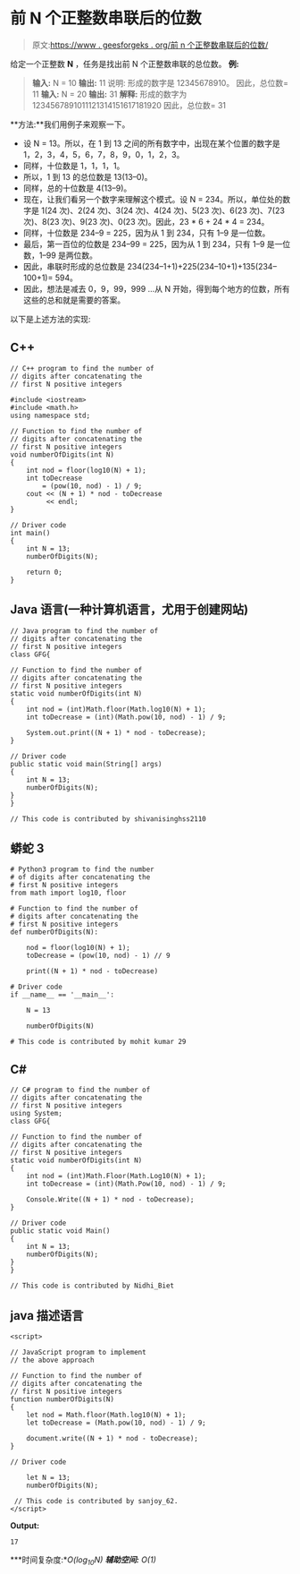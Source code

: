 # 前 N 个正整数串联后的位数

> 原文:[https://www . geesforgeks . org/前 n 个正整数串联后的位数/](https://www.geeksforgeeks.org/count-of-digits-after-concatenation-of-first-n-positive-integers/)

给定一个正整数 **N** ，任务是找出前 N 个正整数串联的总位数。
**例:**

> **输入:** N = 10
> **输出:** 11
> 说明:
> 形成的数字是 12345678910。
> 因此，总位数= 11
> **输入:** N = 20
> **输出:** 31
> **解释:**
> 形成的数字为 1234567891011121314151617181920
> 因此，总位数= 31

**方法:**我们用例子来观察一下。

*   设 N = 13。所以，在 1 到 13 之间的所有数字中，出现在某个位置的数字是 1，2，3，4，5，6，7，8，9，0，1，2，3。
*   同样，十位数是 1，1，1，1。
*   所以，1 到 13 的总位数是 13(13–0)。
*   同样，总的十位数是 4(13–9)。
*   现在，让我们看另一个数字来理解这个模式。设 N = 234。所以，单位处的数字是 1(24 次)、2(24 次)、3(24 次)、4(24 次)、5(23 次)、6(23 次)、7(23 次)、8(23 次)、9(23 次)、0(23 次)。因此，23 * 6 + 24 * 4 = 234。
*   同样，十位数是 234–9 = 225，因为从 1 到 234，只有 1–9 是一位数。
*   最后，第一百位的位数是 234–99 = 225，因为从 1 到 234，只有 1–9 是一位数，1–99 是两位数。
*   因此，串联时形成的总位数是 234(234–1+1)+225(234–10+1)+135(234–100+1)= 594。
*   因此，想法是减去 0，9，99，999 …从 N 开始，得到每个地方的位数，所有这些的总和就是需要的答案。

以下是上述方法的实现:

## C++

```
// C++ program to find the number of
// digits after concatenating the
// first N positive integers

#include <iostream>
#include <math.h>
using namespace std;

// Function to find the number of
// digits after concatenating the
// first N positive integers
void numberOfDigits(int N)
{
    int nod = floor(log10(N) + 1);
    int toDecrease
        = (pow(10, nod) - 1) / 9;
    cout << (N + 1) * nod - toDecrease
         << endl;
}

// Driver code
int main()
{
    int N = 13;
    numberOfDigits(N);

    return 0;
}
```

## Java 语言(一种计算机语言，尤用于创建网站)

```
// Java program to find the number of
// digits after concatenating the
// first N positive integers
class GFG{

// Function to find the number of
// digits after concatenating the
// first N positive integers
static void numberOfDigits(int N)
{
    int nod = (int)Math.floor(Math.log10(N) + 1);
    int toDecrease = (int)(Math.pow(10, nod) - 1) / 9;

    System.out.print((N + 1) * nod - toDecrease);
}

// Driver code
public static void main(String[] args)
{
    int N = 13;
    numberOfDigits(N);
}
}

// This code is contributed by shivanisinghss2110
```

## 蟒蛇 3

```
# Python3 program to find the number
# of digits after concatenating the
# first N positive integers
from math import log10, floor

# Function to find the number of
# digits after concatenating the
# first N positive integers
def numberOfDigits(N):

    nod = floor(log10(N) + 1);
    toDecrease = (pow(10, nod) - 1) // 9

    print((N + 1) * nod - toDecrease)

# Driver code
if __name__ == '__main__':

    N = 13

    numberOfDigits(N)

# This code is contributed by mohit kumar 29
```

## C#

```
// C# program to find the number of
// digits after concatenating the
// first N positive integers
using System;
class GFG{

// Function to find the number of
// digits after concatenating the
// first N positive integers
static void numberOfDigits(int N)
{
    int nod = (int)Math.Floor(Math.Log10(N) + 1);
    int toDecrease = (int)(Math.Pow(10, nod) - 1) / 9;

    Console.Write((N + 1) * nod - toDecrease);
}

// Driver code
public static void Main()
{
    int N = 13;
    numberOfDigits(N);
}
}

// This code is contributed by Nidhi_Biet
```

## java 描述语言

```
<script>

// JavaScript program to implement
// the above approach

// Function to find the number of
// digits after concatenating the
// first N positive integers
function numberOfDigits(N)
{
    let nod = Math.floor(Math.log10(N) + 1);
    let toDecrease = (Math.pow(10, nod) - 1) / 9;

    document.write((N + 1) * nod - toDecrease);
}

// Driver code

    let N = 13;
    numberOfDigits(N);

 // This code is contributed by sanjoy_62.
</script>
```

**Output:** 

```
17
```

***时间复杂度:**O(log<sub>10</sub>N)*
***辅助空间:** O(1)*